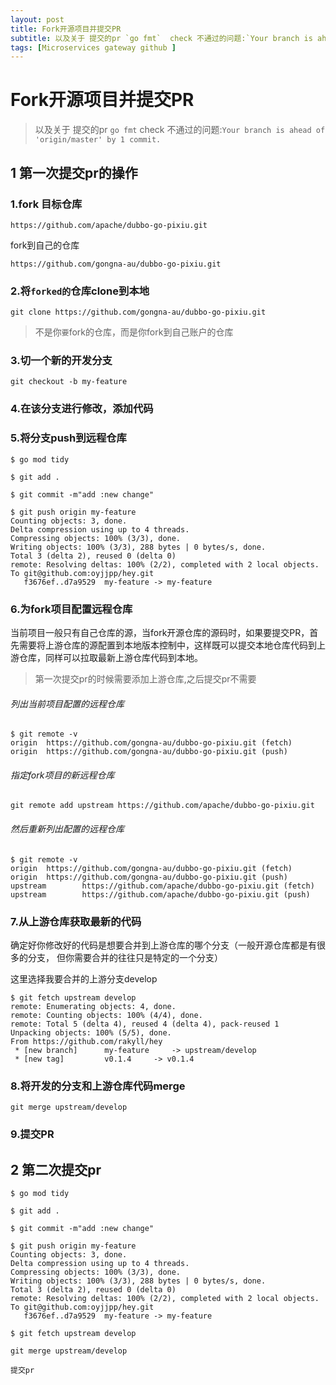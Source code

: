 ```yaml
---
layout: post
title: Fork开源项目并提交PR
subtitle: 以及关于 提交的pr `go fmt`  check 不通过的问题:`Your branch is ahead of 'origin/master' by 1 commit.`
tags: [Microservices gateway github ]
---
```

# Fork开源项目并提交PR

> 以及关于 提交的pr `go fmt`  check 不通过的问题:`Your branch is ahead of 'origin/master' by 1 commit.`

## 1 第一次提交pr的操作

### 1.fork  目标仓库

```
https://github.com/apache/dubbo-go-pixiu.git
```

fork到自己的仓库

```
https://github.com/gongna-au/dubbo-go-pixiu.git
```

### 2.将`forked的`仓库clone到本地

```
git clone https://github.com/gongna-au/dubbo-go-pixiu.git
```

> 不是你`要`fork的仓库，而是你fork到自己账户的仓库

### 3.切一个新的开发分支

```
git checkout -b my-feature
```

### 4.在该分支进行修改，添加代码

### 5.将分支push到远程仓库

```
$ go mod tidy
```

```
$ git add .
```

```
$ git commit -m"add :new change"
```

```
$ git push origin my-feature
Counting objects: 3, done.
Delta compression using up to 4 threads.
Compressing objects: 100% (3/3), done.
Writing objects: 100% (3/3), 288 bytes | 0 bytes/s, done.
Total 3 (delta 2), reused 0 (delta 0)
remote: Resolving deltas: 100% (2/2), completed with 2 local objects.
To git@github.com:oyjjpp/hey.git
   f3676ef..d7a9529  my-feature -> my-feature

```

### 6.为fork项目配置远程仓库

当前项目一般只有自己仓库的源，当fork开源仓库的源码时，如果要提交PR，首先需要将上游仓库的源配置到本地版本控制中，这样既可以提交本地仓库代码到上游仓库，同样可以拉取最新上游仓库代码到本地。

> 第一次提交pr的时候需要添加上游仓库,之后提交pr不需要

###### 列出当前项目配置的远程仓库

```
$ git remote -v
origin  https://github.com/gongna-au/dubbo-go-pixiu.git (fetch)
origin  https://github.com/gongna-au/dubbo-go-pixiu.git (push)

```

###### 指定fork项目的新远程仓库

```
git remote add upstream https://github.com/apache/dubbo-go-pixiu.git
```

###### 然后重新列出配置的远程仓库

```
$ git remote -v
origin  https://github.com/gongna-au/dubbo-go-pixiu.git (fetch)
origin  https://github.com/gongna-au/dubbo-go-pixiu.git (push)
upstream        https://github.com/apache/dubbo-go-pixiu.git (fetch)
upstream        https://github.com/apache/dubbo-go-pixiu.git (push)
```

### 7.从上游仓库获取最新的代码

确定好你修改好的代码是想要合并到上游仓库的哪个分支（一般开源仓库都是有很多的分支， 但你需要合并的往往只是特定的一个分支）

这里选择我要合并的上游分支develop

```
$ git fetch upstream develop
remote: Enumerating objects: 4, done.
remote: Counting objects: 100% (4/4), done.
remote: Total 5 (delta 4), reused 4 (delta 4), pack-reused 1
Unpacking objects: 100% (5/5), done.
From https://github.com/rakyll/hey
 * [new branch]      my-feature     -> upstream/develop
 * [new tag]         v0.1.4     -> v0.1.4

```

### 8.将开发的分支和上游仓库代码merge

```
git merge upstream/develop
```

### 9.提交PR

## 2 第二次提交pr

```
$ go mod tidy
```

```
$ git add .
```

```
$ git commit -m"add :new change"
```

```
$ git push origin my-feature
Counting objects: 3, done.
Delta compression using up to 4 threads.
Compressing objects: 100% (3/3), done.
Writing objects: 100% (3/3), 288 bytes | 0 bytes/s, done.
Total 3 (delta 2), reused 0 (delta 0)
remote: Resolving deltas: 100% (2/2), completed with 2 local objects.
To git@github.com:oyjjpp/hey.git
   f3676ef..d7a9529  my-feature -> my-feature
```

```
$ git fetch upstream develop
```

```
git merge upstream/develop
```

```
提交pr
```


